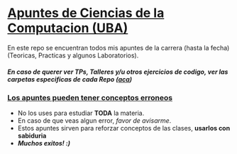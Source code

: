
# <u>Apuntes de Ciencias de la Computacion (UBA)</u>
En este repo se encuentran todos mis apuntes de la carrera (hasta la fecha)
(Teoricas, Practicas y algunos Laboratorios).

##### _En caso de querer ver TPs, Talleres y/u otros ejercicios de codigo, ver las carpetas especificas de cada Repo_ ([aca](https://github.com/jorgerankov)) 

### <u>Los apuntes pueden tener conceptos erroneos</u>
- No los uses para estudiar **TODA** la materia. 
- En caso de que veas algun error, _favor de avisarme_.
- Estos apuntes sirven para reforzar conceptos de las clases, **usarlos con sabiduria**
- ***Muchos exitos! :)***
